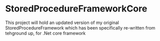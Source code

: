 # StoredProcedureFrameworkCore
This project will hold an updated version of my original StoredProcedureFramework which has been specifically re-written from tehground up, for .Net core framework

